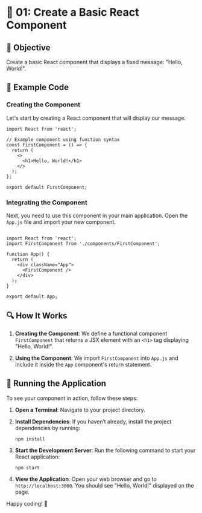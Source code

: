 # 🚀 01: Create a Basic React Component

## 📝 Objective

Create a basic React component that displays a fixed message: "Hello, World!".

## 📂 Example Code

### Creating the Component

Let's start by creating a React component that will display our message.

```
import React from 'react';

// Example component using function syntax
const FirstComponent = () => {
  return (
    <>
      <h1>Hello, World!</h1>
    </>
  );
};

export default FirstComponent;
```

### Integrating the Component

Next, you need to use this component in your main application. Open the `App.js` file and import your new component.

```

import React from 'react';
import FirstComponent from './components/FirstComponent';

function App() {
  return (
    <div className="App">
      <FirstComponent />
    </div>
  );
}

export default App;
```

## 🔍 How It Works

1. **Creating the Component**: We define a functional component `FirstComponent` that returns a JSX element with an `<h1>` tag displaying "Hello, World!".

2. **Using the Component**: We import `FirstComponent` into `App.js` and include it inside the `App` component's return statement.

## 🚀 Running the Application

To see your component in action, follow these steps:

1. **Open a Terminal**: Navigate to your project directory.

2. **Install Dependencies**: If you haven’t already, install the project dependencies by running:
   ```
   npm install
   ```

3. **Start the Development Server**: Run the following command to start your React application:
   ```
   npm start
   ```

4. **View the Application**: Open your web browser and go to `http://localhost:3000`. You should see "Hello, World!" displayed on the page.

Happy coding! 🎉

